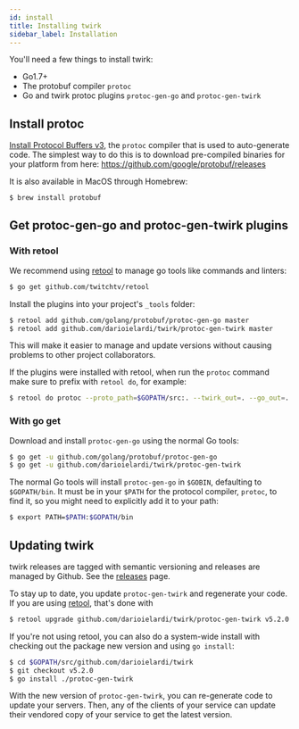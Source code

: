 ```yaml
---
id: install
title: Installing twirk
sidebar_label: Installation
---
```


You'll need a few things to install twirk:
 * Go1.7+
 * The protobuf compiler `protoc`
 * Go and twirk protoc plugins `protoc-gen-go` and `protoc-gen-twirk`

## Install protoc

[Install Protocol Buffers v3](https://developers.google.com/protocol-buffers/docs/gotutorial),
the `protoc` compiler that is used to auto-generate code. The simplest way to do
this is to download pre-compiled binaries for your platform from here:
https://github.com/google/protobuf/releases

It is also available in MacOS through Homebrew:

```sh
$ brew install protobuf
```

## Get protoc-gen-go and protoc-gen-twirk plugins

### With retool

We recommend using [retool](https://github.com/twitchtv/retool) to manage go
tools like commands and linters:

```sh
$ go get github.com/twitchtv/retool
```

Install the plugins into your project's `_tools` folder:
```sh
$ retool add github.com/golang/protobuf/protoc-gen-go master
$ retool add github.com/darioielardi/twirk/protoc-gen-twirk master
```

This will make it easier to manage and update versions without causing problems
to other project collaborators.

If the plugins were installed with retool, when run the `protoc` command make
sure to prefix with `retool do`, for example:

```sh
$ retool do protoc --proto_path=$GOPATH/src:. --twirk_out=. --go_out=. ./rpc/haberdasher/service.proto
```

### With go get

Download and install `protoc-gen-go` using the normal Go tools:

```sh
$ go get -u github.com/golang/protobuf/protoc-gen-go
$ go get -u github.com/darioielardi/twirk/protoc-gen-twirk
```

The normal Go tools will install `protoc-gen-go` in `$GOBIN`, defaulting to
`$GOPATH/bin`. It must be in your `$PATH` for the protocol compiler, `protoc`,
to find it, so you might need to explicitly add it to your path:

```sh
$ export PATH=$PATH:$GOPATH/bin
```

## Updating twirk ##

twirk releases are tagged with semantic versioning and releases are managed by
Github. See the [releases](https://github.com/darioielardi/twirk/releases) page.

To stay up to date, you update `protoc-gen-twirk` and regenerate your code. If
you are using [retool](https://github.com/twitchtv/retool), that's done with

```sh
$ retool upgrade github.com/darioielardi/twirk/protoc-gen-twirk v5.2.0
```

If you're not using retool, you can also do a system-wide install with checking
out the package new version and using `go install`:

```sh
$ cd $GOPATH/src/github.com/darioielardi/twirk
$ git checkout v5.2.0
$ go install ./protoc-gen-twirk
```

With the new version of `protoc-gen-twirk`, you can re-generate code to update
your servers. Then, any of the clients of your service can update their vendored
copy of your service to get the latest version.
